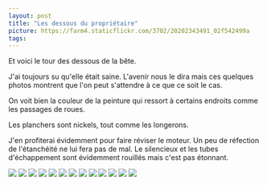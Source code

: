 ```yaml
---
layout: post
title: "Les dessous du propriétaire"
picture: https://farm4.staticflickr.com/3702/20202343491_02f542499a
tags:
---
```


Et voici le tour des dessous de la bête.

J'ai toujours su qu'elle était saine. L'avenir nous le dira mais ces quelques photos montrent que l'on peut s'attendre à ce que ce soit le cas.

On voit bien la couleur de la peinture qui ressort à certains endroits comme les passages de roues.

Les planchers sont nickels, tout comme les longerons.

J'en profiterai évidemment pour faire réviser le moteur. Un peu de réfection de l'étanchéité ne lui fera pas de mal.
Le silencieux et les tubes d'échappement sont évidemment rouillés mais c'est pas étonnant.

![](https://farm1.staticflickr.com/448/20203116491_9d4cf38c3b_q.jpg)
![](https://farm1.staticflickr.com/344/20171161136_cb52650df1_q.jpg)
![](https://farm1.staticflickr.com/544/20009271858_b53192fb07_q.jpg)
![](https://farm4.staticflickr.com/3708/20171065866_10744e67d4_q.jpg)
![](https://farm6.staticflickr.com/5620/20008918970_67dd8b97ff_q.jpg)
![](https://farm1.staticflickr.com/402/19574273074_724f48f124_q.jpg)
![](https://farm1.staticflickr.com/537/19575899403_91d5195dbd_q.jpg)
![](https://farm1.staticflickr.com/553/20008805068_086c34afba_q.jpg)
![](https://farm1.staticflickr.com/454/19575783703_39f29cccb9_q.jpg)
![](https://farm4.staticflickr.com/3702/20202343491_02f542499a_q.jpg)
![](https://farm1.staticflickr.com/461/20196672135_dd743e369e_q.jpg)
![](https://farm1.staticflickr.com/494/20008526778_3449f93641_q.jpg)
![](https://farm1.staticflickr.com/432/20188408152_9b8d8cb5b5_q.jpg)

